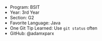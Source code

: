 - Program: BSIT
- Year: 3rd Year
- Section: G2
- Favorite Language: Java
- One Git Tip Learned: Use `git status` often
- GitHub: @adamxparx
